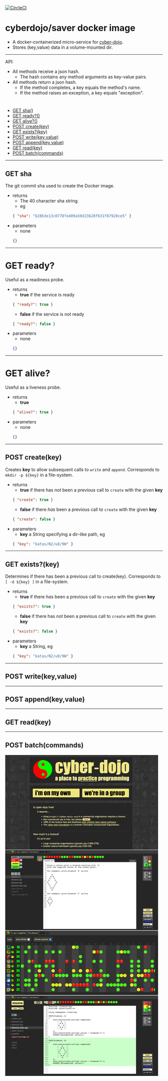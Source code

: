 
[![CircleCI](https://circleci.com/gh/cyber-dojo/saver.svg?style=svg)](https://circleci.com/gh/cyber-dojo/saver)

# cyberdojo/saver docker image

- A docker-containerized micro-service for [cyber-dojo](http://cyber-dojo.org).
- Stores (key,value) data in a volume-mounted dir.

- - - -
API:
  * All methods receive a json hash.
    * The hash contains any method arguments as key-value pairs.
  * All methods return a json hash.
    * If the method completes, a key equals the method's name.
    * If the method raises an exception, a key equals "exception".

#
- [GET sha()](#get-sha)
- [GET ready?()](#get-ready)
- [GET alive?()](#get-alive)
- [POST create(key)](#post-createkey)
- [GET exists?(key)](#get-existskey)
- [POST write(key,value)](#post-writekeyvalue)
- [POST append(key,value)](#post-appendkeyvalue)
- [GET read(key)](#get-readkey)
- [POST batch(commands)](#get-batchcommands)

- - - -
## GET sha
The git commit sha used to create the Docker image.
- returns
  * The 40 character sha string.
  * eg
  ```json
  { "sha": "b28b3e13c0778fe409a50d23628f631f87920ce5" }
  ```
- parameters
  * none
  ```json
  {}
  ```

- - - -
# GET ready?
Useful as a readiness probe.
- returns
  * **true** if the service is ready
  ```json
  { "ready?": true }
  ```
  * **false** if the service is not ready
  ```json
  { "ready?": false }
  ```
- parameters
  * none
  ```json
  {}
  ```

- - - -
# GET alive?
Useful as a liveness probe.
- returns
  * **true**
  ```json
  { "alive?": true }
  ```
- parameters
  * none
  ```json
  {}
  ```

- - - -
## POST create(key)
Creates **key** to allow subsequent calls to ```write``` and ```append```.
Corresponds to ```mkdir -p ${key}``` in a file-system.
- returns
  * **true** if there has _not_ been a previous call to ```create``` with the given **key**
  ```json
  { "create": true }
  ```
  * **false** if there _has_ been a previous call to ```create``` with the given **key**
  ```json
  { "create": false }
  ```
- parameters
  * **key** a String specifying a dir-like path, eg
  ```json
  { "key": "katas/N2/u8/9W" }
  ```

- - - -
## GET exists?(key)
Determines if there has been a previous call to create(key).
Corresponds to ```[ -d ${key} ]``` in a file-system.
- returns
  * **true** if there _has_ been a previous call to ```create``` with the given **key**
  ```json
  { "exists?": true }
  ```
  * **false** if there has _not_ been a previous call to ```create``` with the given **key**
  ```json
  { "exists?": false }
  ```
- parameters
  * **key** a String, eg
  ```json
  { "key": "katas/N2/u8/9W" }
  ```

- - - -
## POST write(key,value)


- - - -
## POST append(key,value)

- - - -
## GET read(key)

- - - -
## POST batch(commands)

![cyber-dojo.org home page](https://github.com/cyber-dojo/cyber-dojo/blob/master/shared/home_page_snapshot.png)
